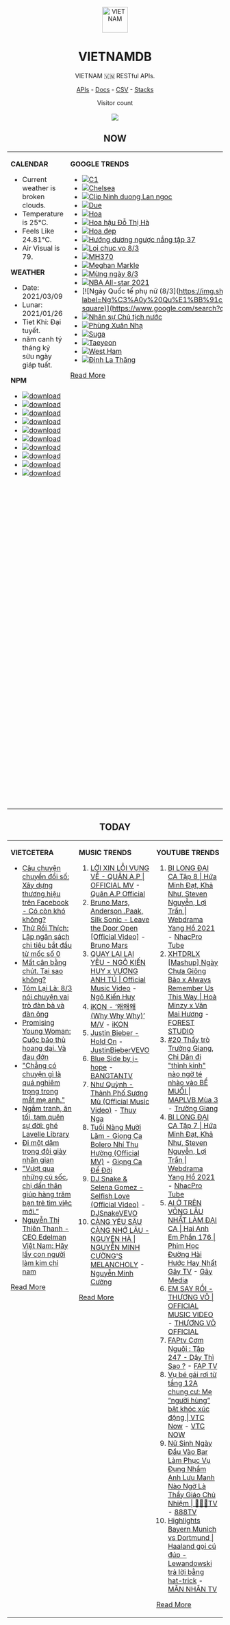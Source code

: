 <p align="center"><img src="https://raw.githubusercontent.com/vietnamdb/vietnamdb/master/images/profile/avatar.png" alt="VIETNAM" height="60"/></p>
<h1 align="center">VIETNAMDB</h1>
<p align="center">VIETNAM 🇻🇳 RESTful APIs.</p>
<p align="center">
  <a href="https://vietnamdb.herokuapp.com/api">APIs</a> -
  <a href="https://vietnamdb.herokuapp.com/docs">Docs</a> -
  <a href="https://github.com/vietnamdb/vietnamdb/tree/master/docs">CSV</a> -
  <a href="https://github.com/vietnamdb/vietnamdb/tree/master/docs/stacks">Stacks</a>
</p>
<p align="center"> 
  Visitor count<br><br>
  <img src="https://profile-counter.glitch.me/vietnamdb/count.svg" />
</p>


<h2 align="center">NOW</h2>

<table style="width:100%"><tbody style="width:100%"><tr><td valign="top" width="33%">

**CALENDAR**

- Current weather is broken clouds.
- Temperature is 25°C.
- Feels Like 24.81°C.
- Air Visual is 79.

**WEATHER**

- Date: 2021/03/09
- Lunar: 2021/01/26
- Tiet Khi: Đại tuyết.
- năm canh tý tháng kỷ sửu ngày giáp tuất.

**NPM**

- [![download](https://img.shields.io/npm/dm/giaohangnhanh.svg?style=flat-square&label=giaohangnhanh&color=red)](https://www.npmjs.com/package/giaohangnhanh)
- [![download](https://img.shields.io/npm/dm/onepay.svg?style=flat-square&label=onepay&color=red)](https://www.npmjs.com/package/onepay)
- [![download](https://img.shields.io/npm/dm/vietcetera.svg?style=flat-square&label=vietcetera&color=red)](https://www.npmjs.com/package/vietcetera)
- [![download](https://img.shields.io/npm/dm/vietnambanks.svg?style=flat-square&label=vietnambanks&color=red)](https://www.npmjs.com/package/vietnambanks)
- [![download](https://img.shields.io/npm/dm/vietnamgovernment.svg?style=flat-square&label=vietnamgovernment&color=red)](https://www.npmjs.com/package/vietnamgovernment)
- [![download](https://img.shields.io/npm/dm/vietnamnews.svg?style=flat-square&label=vietnamnews&color=red)](https://www.npmjs.com/package/vietnamnews)
- [![download](https://img.shields.io/npm/dm/vnapis.svg?style=flat-square&label=vnapis&color=red)](https://www.npmjs.com/package/vnapis)
- [![download](https://img.shields.io/npm/dm/vnpay.svg?style=flat-square&label=vnpay&color=red)](https://www.npmjs.com/package/vnpay)
- [![download](https://img.shields.io/npm/dm/vtcpay.svg?style=flat-square&label=vtcpay&color=red)](https://www.npmjs.com/package/vtcpay)
- [![download](https://img.shields.io/npm/dm/zalopay.svg?style=flat-square&label=zalopay&color=red)](https://www.npmjs.com/package/zalopay)

</td><td valign="top" width="33%">

**GOOGLE TRENDS**

- [![C1](https://img.shields.io/static/v1?label=C1&message=google&color=red&style=flat-square)](https://www.google.com/search?q=C1)
- [![Chelsea](https://img.shields.io/static/v1?label=Chelsea&message=google&color=red&style=flat-square)](https://www.google.com/search?q=Chelsea)
- [![Clip Ninh duong Lan ngoc](https://img.shields.io/static/v1?label=Clip%20Ninh%20duong%20Lan%20ngoc&message=google&color=red&style=flat-square)](https://www.google.com/search?q=Clip%20Ninh%20duong%20Lan%20ngoc)
- [![Due](https://img.shields.io/static/v1?label=Due&message=google&color=red&style=flat-square)](https://www.google.com/search?q=Due)
- [![Hoa](https://img.shields.io/static/v1?label=Hoa&message=google&color=red&style=flat-square)](https://www.google.com/search?q=Hoa)
- [![Hoa hậu Đỗ Thị Hà](https://img.shields.io/static/v1?label=Hoa%20h%E1%BA%ADu%20%C4%90%E1%BB%97%20Th%E1%BB%8B%20H%C3%A0&message=google&color=red&style=flat-square)](https://www.google.com/search?q=Hoa%20h%E1%BA%ADu%20%C4%90%E1%BB%97%20Th%E1%BB%8B%20H%C3%A0)
- [![Hoa đẹp](https://img.shields.io/static/v1?label=Hoa%20%C4%91%E1%BA%B9p&message=google&color=red&style=flat-square)](https://www.google.com/search?q=Hoa%20%C4%91%E1%BA%B9p)
- [![Hướng dương ngược nắng tập 37](https://img.shields.io/static/v1?label=H%C6%B0%E1%BB%9Bng%20d%C6%B0%C6%A1ng%20ng%C6%B0%E1%BB%A3c%20n%E1%BA%AFng%20t%E1%BA%ADp%2037&message=google&color=red&style=flat-square)](https://www.google.com/search?q=H%C6%B0%E1%BB%9Bng%20d%C6%B0%C6%A1ng%20ng%C6%B0%E1%BB%A3c%20n%E1%BA%AFng%20t%E1%BA%ADp%2037)
- [![Loi chuc vo 8/3](https://img.shields.io/static/v1?label=Loi%20chuc%20vo%208/3&message=google&color=red&style=flat-square)](https://www.google.com/search?q=Loi%20chuc%20vo%208/3)
- [![MH370](https://img.shields.io/static/v1?label=MH370&message=google&color=red&style=flat-square)](https://www.google.com/search?q=MH370)
- [![Meghan Markle](https://img.shields.io/static/v1?label=Meghan%20Markle&message=google&color=red&style=flat-square)](https://www.google.com/search?q=Meghan%20Markle)
- [![Mừng ngày 8/3](https://img.shields.io/static/v1?label=M%E1%BB%ABng%20ng%C3%A0y%208/3&message=google&color=red&style=flat-square)](https://www.google.com/search?q=M%E1%BB%ABng%20ng%C3%A0y%208/3)
- [![NBA All-star 2021](https://img.shields.io/static/v1?label=NBA%20All-star%202021&message=google&color=red&style=flat-square)](https://www.google.com/search?q=NBA%20All-star%202021)
- [![Ngày Quốc tế phụ nữ (8/3](https://img.shields.io/static/v1?label=Ng%C3%A0y%20Qu%E1%BB%91c%20t%E1%BA%BF%20ph%E1%BB%A5%20n%E1%BB%AF%20(8/3&message=google&color=red&style=flat-square)](https://www.google.com/search?q=Ng%C3%A0y%20Qu%E1%BB%91c%20t%E1%BA%BF%20ph%E1%BB%A5%20n%E1%BB%AF%20(8/3)
- [![Nhân sự Chủ tịch nước](https://img.shields.io/static/v1?label=Nh%C3%A2n%20s%E1%BB%B1%20Ch%E1%BB%A7%20t%E1%BB%8Bch%20n%C6%B0%E1%BB%9Bc&message=google&color=red&style=flat-square)](https://www.google.com/search?q=Nh%C3%A2n%20s%E1%BB%B1%20Ch%E1%BB%A7%20t%E1%BB%8Bch%20n%C6%B0%E1%BB%9Bc)
- [![Phùng Xuân Nhạ](https://img.shields.io/static/v1?label=Ph%C3%B9ng%20Xu%C3%A2n%20Nh%E1%BA%A1&message=google&color=red&style=flat-square)](https://www.google.com/search?q=Ph%C3%B9ng%20Xu%C3%A2n%20Nh%E1%BA%A1)
- [![Suga](https://img.shields.io/static/v1?label=Suga&message=google&color=red&style=flat-square)](https://www.google.com/search?q=Suga)
- [![Taeyeon](https://img.shields.io/static/v1?label=Taeyeon&message=google&color=red&style=flat-square)](https://www.google.com/search?q=Taeyeon)
- [![West Ham](https://img.shields.io/static/v1?label=West%20Ham&message=google&color=red&style=flat-square)](https://www.google.com/search?q=West%20Ham)
- [![Đinh La Thăng](https://img.shields.io/static/v1?label=%C4%90inh%20La%20Th%C4%83ng&message=google&color=red&style=flat-square)](https://www.google.com/search?q=%C4%90inh%20La%20Th%C4%83ng)

[Read More](https://trends.google.com/trends/?geo=VN)

</td><td valign="top" width="33%">

**NEWS**

- [So thực lực Ninh Dương Lan Ngọc, Diễm My, Nhã Phương: &quot;Cuộc chiến&quot; màn ảnh?](https://laodong.vn/photo/so-thuc-luc-ninh-duong-lan-ngoc-diem-my-nha-phuong-cuoc-chien-man-anh-887359.ldo) ([Lao Động](https://laodong.vn))
- [Bắt khẩn cấp 2 vợ chồng điều hành đường dây 2,7 triệu lít xăng giả](https://tuoitre.vn/bat-khan-cap-2-vo-chong-dieu-hanh-duong-day-2-7-trieu-lit-xang-gia-20210309182317479.htm) ([Tuổi Trẻ](https://tuoitre.vn))
- [Kết luận vụ cảnh sát Philippines giết nhầm thị trưởng](https://laodong.vn/the-gioi/ket-luan-vu-canh-sat-philippines-giet-nham-thi-truong-887379.ldo) ([Lao Động](https://laodong.vn))
- [Ngày 25-3, thêm 1,3 triệu liều vắcxin COVID-19 về Việt Nam](https://tuoitre.vn/ngay-25-3-them-1-3-trieu-lieu-vacxin-covid-19-ve-viet-nam-20210309183730567.htm) ([Tuổi Trẻ](https://tuoitre.vn))
- [Cục Đường sắt yêu cầu làm rõ trách nhiệm vụ tàu đâm ô tô khiến bé trai tử vong](http://vietnamnet.vn/vn/thoi-su/an-toan-giao-thong/cuc-duong-sat-yeu-cau-lam-ro-trach-nhiem-vu-tau-dam-o-to-khien-be-trai-tu-vong-718406.html) ([VietNamNet](https://vietnamnet.vn))
- [Trường ĐH Sư phạm kỹ thuật TP.HCM tuyển thẳng thí sinh đạt giải quốc gia](https://laodong.vn/giao-duc/truong-dh-su-pham-ky-thuat-tphcm-tuyen-thang-thi-sinh-dat-giai-quoc-gia-887418.ldo) ([Lao Động](https://laodong.vn))
- [Việt Nam sẽ có 5,657 triệu liều vaccine phòng Covid-19 trong tháng 3-4 tới](https://cafebiz.vn/viet-nam-se-co-5657-trieu-lieu-vaccine-phong-covid-19-trong-thang-3-4-toi-2021030918354115.chn) ([CafeBiz](https://cafebiz.vn))
- [Hải Dương lấy mẫu xét nghiệm toàn bộ công nhân Công ty POYUN](https://laodong.vn/cong-doan/hai-duong-lay-mau-xet-nghiem-toan-bo-cong-nhan-cong-ty-poyun-887342.ldo) ([Lao Động](https://laodong.vn))
- [Khởi công hàng loạt dự án công nghệ cao, nền kinh tế đang hồi phục](https://laodong.vn/kinh-te/khoi-cong-hang-loat-du-an-cong-nghe-cao-nen-kinh-te-dang-hoi-phuc-887427.ldo) ([Lao Động](https://laodong.vn))
- [Cưa song sắt trốn khỏi khu cách ly](https://vnexpress.net/cua-song-sat-tron-khoi-khu-cach-ly-4245989.html) ([VNExpress](https://vnexpress.net))

[Read More](docs/news/README.md)

</td></tr></tbody></table>

<h2 align="center">TODAY</h2>

<table style="width:100%"><tbody style="width:100%"><tr><td valign="top" width="33%">

**VIETCETERA**

- [Câu chuyện chuyển đổi số: Xây dựng thương hiệu trên Facebook - Có còn khó không?](https://vietcetera.com/vn/xay-dung-thuong-hieu-tren-facebook-co-hoi-va-thach-thuc-trong-cong-cuoc-chuyen-doi-so)
- [Thử Rồi Thích: Lập ngân sách chi tiêu bắt đầu từ mốc số 0](https://vietcetera.com/vn/zero-based-budgeting-lap-ngan-sach-chi-tieu-bat-dau-tu-moc-so-0)
- [Mất cân bằng chút. Tại sao không?](https://vietcetera.com/vn/mat-can-bang-chut-tai-sao-khong)
- [Tóm Lại Là: 8/3 nói chuyện vai trò đàn bà và đàn ông](https://vietcetera.com/vn/tom-lai-la-83-noi-chuyen-vai-tro-dan-ba-va-dan-ong)
- [Promising Young Woman: Cuộc báo thù hoang dại. Và đau đớn](https://vietcetera.com/vn/promising-young-woman-cuoc-bao-thu-hoang-dai-va-dau-don)
- ["Chẳng có chuyện gì là quá nghiêm trọng trong mắt mẹ anh."](https://vietcetera.com/vn/chang-co-chuyen-gi-la-qua-nghiem-trong-trong-mat-me-anh)
- [Ngắm tranh, ăn tối, tạm quên sự đời: ghé Lavelle Library](https://vietcetera.com/vn/ngam-tranh-an-toi-tam-quen-su-doi-ghe-lavelle-library)
- [Đi một dặm trong đôi giày nhân gian](https://vietcetera.com/vn/thau-hieu-va-thau-cam-khac-nhau-cho-nao)
- ["Vượt qua những cú sốc, chị dấn thân giúp hàng trăm bạn trẻ tìm việc mới.”](https://vietcetera.com/vn/vuot-qua-nhung-cu-soc-chi-dan-than-giup-hang-tram-ban-tre-tim-viec-moi)
- [Nguyễn Thị Thiên Thanh - CEO Edelman Việt Nam: Hãy lấy con người làm kim chỉ nam](https://vietcetera.com/vn/nguyen-thi-thien-thanh-ceo-edelman-hay-lay-con-nguoi-lam-kim-chi-nam)

[Read More](https://vietcetera.com/)

</td><td valign="top" width="33%">

**MUSIC TRENDS**

01. [LỜI XIN LỖI VỤNG VỀ - QUÂN A.P | OFFICIAL MV](https://www.youtube.com/watch?v=LhTwcqI71n0) - [Quân A.P Official](https://www.youtube.com/channel/UCXKnIgvBwPV6G-uT7gBXhcA)
02. [Bruno Mars, Anderson .Paak, Silk Sonic - Leave the Door Open [Official Video]](https://www.youtube.com/watch?v=adLGHcj_fmA) - [Bruno Mars](https://www.youtube.com/channel/UCoUM-UJ7rirJYP8CQ0EIaHA)
03. [QUAY LẠI LẠI YÊU - NGÔ KIẾN HUY x VƯƠNG ANH TÚ | Official Music Video](https://www.youtube.com/watch?v=93WhpRfkkBk) - [Ngô Kiến Huy](https://www.youtube.com/channel/UCNN7Q7sx5lsivqDf22I7Itw)
04. [iKON - ‘왜왜왜 (Why Why Why)’ M/V](https://www.youtube.com/watch?v=DslHQto2V7I) - [iKON](https://www.youtube.com/channel/UCWxCyZibDIWIrGIgP25mbfw)
05. [Justin Bieber - Hold On](https://www.youtube.com/watch?v=LWeiydKl0mU) - [JustinBieberVEVO](https://www.youtube.com/channel/UCHkj014U2CQ2Nv0UZeYpE_A)
06. [Blue Side by j-hope](https://www.youtube.com/watch?v=OZD_EU_hMUQ) - [BANGTANTV](https://www.youtube.com/channel/UCLkAepWjdylmXSltofFvsYQ)
07. [Như Quỳnh - Thành Phố Sương Mù (Official Music Video)](https://www.youtube.com/watch?v=GQEeJEWVv0Q) - [Thuy Nga](https://www.youtube.com/channel/UC7nMrW3baKp0dA5Tz9ulVYQ)
08. [Tuổi Nàng Mười Lăm - Giọng Ca Bolero Nhí Thu Hường (Official MV)](https://www.youtube.com/watch?v=qodYHeNYvtk) - [Giọng Ca Để Đời](https://www.youtube.com/channel/UCwZ2ZaFfTusqV_MGMHUnEsg)
09. [DJ Snake & Selena Gomez - Selfish Love (Official Video)](https://www.youtube.com/watch?v=gQG_2O9Bu6c) - [DJSnakeVEVO](https://www.youtube.com/channel/UCGkSXL5saM8y3VvJD_PdMFQ)
10. [CÀNG YÊU SÂU CÀNG NHỚ LÂU - NGUYÊN HÀ | NGUYỄN MINH CƯỜNG'S MELANCHOLY](https://www.youtube.com/watch?v=P2ZORWGTCZc) - [Nguyễn Minh Cường](https://www.youtube.com/channel/UChi9IcbxMM0iYSMGQ1AIyhg)

[Read More](https://www.youtube.com/feed/trending?bp=4gIuCggvbS8wNHJsZhIiUExGZ3F1TG5MNTlhbW42X05FZFc5TGswZDdXZWVST0Q2VA%3D%3D)

</td><td valign="top" width="33%">

**YOUTUBE TRENDS**

01. [BI LONG ĐẠI CA Tập 8 | Hứa Minh Đạt, Khả Như, Steven Nguyễn, Lợi Trần | Webdrama Yang Hồ 2021](https://www.youtube.com/watch?v=UXa992qrMv0) - [NhacPro Tube](https://www.youtube.com/channel/UCBZjBKNMZoFih4ubdiIDWLw)
02. [XHTDRLX [Mashup] Ngày Chưa Giông Bão x Always Remember Us This Way | Hoà Minzy x Văn Mai Hương](https://www.youtube.com/watch?v=qiI4XNUoiyg) - [FOREST STUDIO](https://www.youtube.com/channel/UCTOWyiIkPEqyh_2O-ArJR5w)
03. [#20 Thầy trò Trường Giang, Chi Dân đi "thỉnh kinh" nào ngờ té nhào vào BỂ MUỐI | MAPLVB Mùa 3](https://www.youtube.com/watch?v=vXSGsMHSXqA) - [Trường Giang](https://www.youtube.com/channel/UCpdBEsgVIcWbrwWuemjnxXg)
04. [BI LONG ĐẠI CA Tập 7 | Hứa Minh Đạt, Khả Như, Steven Nguyễn, Lợi Trần | Webdrama Yang Hồ 2021](https://www.youtube.com/watch?v=t_93XyujFLg) - [NhacPro Tube](https://www.youtube.com/channel/UCBZjBKNMZoFih4ubdiIDWLw)
05. [AI Ở TRÊN VÕNG LÂU NHẤT LÀM ĐẠI CA | Hai Anh Em Phần 176 | Phim Học Đường Hài Hước Hay Nhất Gãy TV](https://www.youtube.com/watch?v=1jTlsqadb9M) - [Gãy Media](https://www.youtube.com/channel/UCTp_WPPxWCjdlXK9kqzxm0A)
06. [EM SAY RỒI - THƯƠNG VÕ | OFFICIAL MUSIC VIDEO](https://www.youtube.com/watch?v=h4k1OMjLrUQ) - [THƯƠNG VÕ OFFICIAL](https://www.youtube.com/channel/UCSCSop9yGxDHz0kuyCKwUhQ)
07. [FAPtv Cơm Nguội : Tập 247 - Dậy Thì Sao ?](https://www.youtube.com/watch?v=rVoo2Fk1HA8) - [FAP TV](https://www.youtube.com/channel/UC0jDoh3tVXCaqJ6oTve8ebA)
08. [Vụ bé gái rơi từ tầng 12A chung cư: Mẹ “người hùng” bật khóc xúc động | VTC Now](https://www.youtube.com/watch?v=LmwjBu-WBgQ) - [VTC NOW](https://www.youtube.com/channel/UCL9-pEHNBs3N4r2bMoXdLJA)
09. [Nữ Sinh Ngày Đầu Vào Bar Làm Phục Vụ Đụng Nhầm Anh Lưu Manh Nào Ngờ Là Thầy Giáo Chủ Nhiệm | 🎱🎱🎱TV](https://www.youtube.com/watch?v=g5Qfh6tGroQ) - [888TV](https://www.youtube.com/channel/UCba4BKjh0eElxNIToYvFPlQ)
10. [Highlights Bayern Munich vs Dortmund | Haaland gọi cú đúp - Lewandowski trả lời bằng hat-trick](https://www.youtube.com/watch?v=fVtAlF8ylxE) - [MÃN NHÃN TV](https://www.youtube.com/channel/UCoqrrrfDpWOgdqw1vRoiG_A)

[Read More](https://www.youtube.com/feed/trending)

</td></tr></tbody></table>
